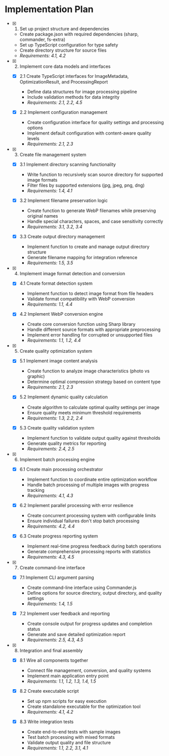 # Implementation Plan

- [x] 1. Set up project structure and dependencies
  - Create package.json with required dependencies (sharp, commander, fs-extra)
  - Set up TypeScript configuration for type safety
  - Create directory structure for source files
  - _Requirements: 4.1, 4.2_

- [x] 2. Implement core data models and interfaces
  - [x] 2.1 Create TypeScript interfaces for ImageMetadata, OptimizationResult, and ProcessingReport
    - Define data structures for image processing pipeline
    - Include validation methods for data integrity
    - _Requirements: 2.1, 2.2, 4.5_
  
  - [x] 2.2 Implement configuration management
    - Create configuration interface for quality settings and processing options
    - Implement default configuration with content-aware quality levels
    - _Requirements: 2.1, 2.3_

- [x] 3. Create file management system
  - [x] 3.1 Implement directory scanning functionality
    - Write function to recursively scan source directory for supported image formats
    - Filter files by supported extensions (jpg, jpeg, png, dng)
    - _Requirements: 1.4, 4.1_
  
  - [x] 3.2 Implement filename preservation logic
    - Create function to generate WebP filenames while preserving original names
    - Handle special characters, spaces, and case sensitivity correctly
    - _Requirements: 3.1, 3.2, 3.4_
  
  - [x] 3.3 Create output directory management
    - Implement function to create and manage output directory structure
    - Generate filename mapping for integration reference
    - _Requirements: 1.5, 3.5_

- [x] 4. Implement image format detection and conversion
  - [x] 4.1 Create format detection system
    - Implement function to detect image format from file headers
    - Validate format compatibility with WebP conversion
    - _Requirements: 1.1, 4.4_
  
  - [x] 4.2 Implement WebP conversion engine
    - Create core conversion function using Sharp library
    - Handle different source formats with appropriate preprocessing
    - Implement error handling for corrupted or unsupported files
    - _Requirements: 1.1, 1.2, 4.4_

- [x] 5. Create quality optimization system
  - [x] 5.1 Implement image content analysis
    - Create function to analyze image characteristics (photo vs graphic)
    - Determine optimal compression strategy based on content type
    - _Requirements: 2.1, 2.3_
  
  - [x] 5.2 Implement dynamic quality calculation
    - Create algorithm to calculate optimal quality settings per image
    - Ensure quality meets minimum threshold requirements
    - _Requirements: 1.3, 2.2, 2.4_
  
  - [x] 5.3 Create quality validation system
    - Implement function to validate output quality against thresholds
    - Generate quality metrics for reporting
    - _Requirements: 2.4, 2.5_

- [x] 6. Implement batch processing engine
  - [x] 6.1 Create main processing orchestrator
    - Implement function to coordinate entire optimization workflow
    - Handle batch processing of multiple images with progress tracking
    - _Requirements: 4.1, 4.3_
  
  - [x] 6.2 Implement parallel processing with error resilience
    - Create concurrent processing system with configurable limits
    - Ensure individual failures don't stop batch processing
    - _Requirements: 4.2, 4.4_
  
  - [x] 6.3 Create progress reporting system
    - Implement real-time progress feedback during batch operations
    - Generate comprehensive processing reports with statistics
    - _Requirements: 4.3, 4.5_

- [x] 7. Create command-line interface
  - [x] 7.1 Implement CLI argument parsing
    - Create command-line interface using Commander.js
    - Define options for source directory, output directory, and quality settings
    - _Requirements: 1.4, 1.5_
  
  - [x] 7.2 Implement user feedback and reporting
    - Create console output for progress updates and completion status
    - Generate and save detailed optimization report
    - _Requirements: 2.5, 4.3, 4.5_

- [x] 8. Integration and final assembly
  - [x] 8.1 Wire all components together
    - Connect file management, conversion, and quality systems
    - Implement main application entry point
    - _Requirements: 1.1, 1.2, 1.3, 1.4, 1.5_
  
  - [x] 8.2 Create executable script
    - Set up npm scripts for easy execution
    - Create standalone executable for the optimization tool
    - _Requirements: 4.1, 4.2_
  
  - [x] 8.3 Write integration tests
    - Create end-to-end tests with sample images
    - Test batch processing with mixed formats
    - Validate output quality and file structure
    - _Requirements: 1.1, 2.2, 3.1, 4.1_